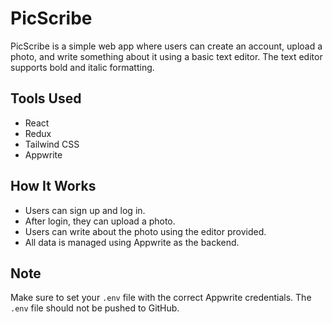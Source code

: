 # PicScribe

PicScribe is a simple web app where users can create an account, upload a photo, and write something about it using a basic text editor. The text editor supports bold and italic formatting.

## Tools Used

- React
- Redux
- Tailwind CSS
- Appwrite

## How It Works

- Users can sign up and log in.
- After login, they can upload a photo.
- Users can write about the photo using the editor provided.
- All data is managed using Appwrite as the backend.

## Note

Make sure to set your `.env` file with the correct Appwrite credentials. The `.env` file should not be pushed to GitHub.

